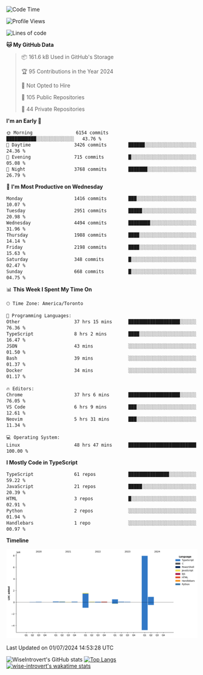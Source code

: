 <!--START_SECTION:waka-->
![Code Time](http://img.shields.io/badge/Code%20Time-1%2C826%20hrs%2019%20mins-blue)

![Profile Views](http://img.shields.io/badge/Profile%20Views-0-blue)

![Lines of code](https://img.shields.io/badge/From%20Hello%20World%20I%27ve%20Written-11.6%20million%20lines%20of%20code-blue)

**🐱 My GitHub Data** 

> 📦 161.6 kB Used in GitHub's Storage 
 > 
> 🏆 95 Contributions in the Year 2024
 > 
> 🚫 Not Opted to Hire
 > 
> 📜 105 Public Repositories 
 > 
> 🔑 44 Private Repositories 
 > 
**I'm an Early 🐤** 

```text
🌞 Morning                6154 commits        ███████████░░░░░░░░░░░░░░   43.76 % 
🌆 Daytime                3426 commits        ██████░░░░░░░░░░░░░░░░░░░   24.36 % 
🌃 Evening                715 commits         █░░░░░░░░░░░░░░░░░░░░░░░░   05.08 % 
🌙 Night                  3768 commits        ███████░░░░░░░░░░░░░░░░░░   26.79 % 
```
📅 **I'm Most Productive on Wednesday** 

```text
Monday                   1416 commits        ███░░░░░░░░░░░░░░░░░░░░░░   10.07 % 
Tuesday                  2951 commits        █████░░░░░░░░░░░░░░░░░░░░   20.98 % 
Wednesday                4494 commits        ████████░░░░░░░░░░░░░░░░░   31.96 % 
Thursday                 1988 commits        ████░░░░░░░░░░░░░░░░░░░░░   14.14 % 
Friday                   2198 commits        ████░░░░░░░░░░░░░░░░░░░░░   15.63 % 
Saturday                 348 commits         █░░░░░░░░░░░░░░░░░░░░░░░░   02.47 % 
Sunday                   668 commits         █░░░░░░░░░░░░░░░░░░░░░░░░   04.75 % 
```


📊 **This Week I Spent My Time On** 

```text
🕑︎ Time Zone: America/Toronto

💬 Programming Languages: 
Other                    37 hrs 15 mins      ███████████████████░░░░░░   76.36 % 
TypeScript               8 hrs 2 mins        ████░░░░░░░░░░░░░░░░░░░░░   16.47 % 
JSON                     43 mins             ░░░░░░░░░░░░░░░░░░░░░░░░░   01.50 % 
Bash                     39 mins             ░░░░░░░░░░░░░░░░░░░░░░░░░   01.37 % 
Docker                   34 mins             ░░░░░░░░░░░░░░░░░░░░░░░░░   01.17 % 

🔥 Editors: 
Chrome                   37 hrs 6 mins       ███████████████████░░░░░░   76.05 % 
VS Code                  6 hrs 9 mins        ███░░░░░░░░░░░░░░░░░░░░░░   12.61 % 
Neovim                   5 hrs 31 mins       ███░░░░░░░░░░░░░░░░░░░░░░   11.34 % 

💻 Operating System: 
Linux                    48 hrs 47 mins      █████████████████████████   100.00 % 
```

**I Mostly Code in TypeScript** 

```text
TypeScript               61 repos            ███████████████░░░░░░░░░░   59.22 % 
JavaScript               21 repos            █████░░░░░░░░░░░░░░░░░░░░   20.39 % 
HTML                     3 repos             █░░░░░░░░░░░░░░░░░░░░░░░░   02.91 % 
Python                   2 repos             ░░░░░░░░░░░░░░░░░░░░░░░░░   01.94 % 
Handlebars               1 repo              ░░░░░░░░░░░░░░░░░░░░░░░░░   00.97 % 
```



**Timeline**

![Lines of Code chart](https://raw.githubusercontent.com/wise-introvert/wise-introvert/master/assets/bar_graph.png)


 Last Updated on 01/07/2024 14:53:28 UTC
<!--END_SECTION:waka-->

![WiseIntrovert's GitHub stats](https://github-readme-stats.vercel.app/api?username=wise-introvert&count_private=true&show_icons=true)
[![Top Langs](https://github-readme-stats.vercel.app/api/top-langs/?username=wise-introvert&langs_count=10)](https://github.com/anuraghazra/github-readme-stats)
[![wise-introvert's wakatime stats](https://github-readme-stats.vercel.app/api/wakatime?username=wiseintrovert)](https://github.com/anuraghazra/github-readme-stats)
